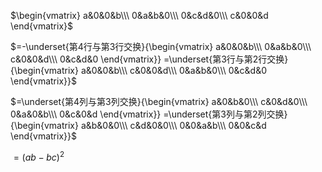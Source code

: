  $\begin{vmatrix}  
a&0&0&b\\\   
0&a&b&0\\\   
0&c&d&0\\\   
c&0&0&d  
\end{vmatrix}$   
  
 $=-\underset{第4行与第3行交换}{\begin{vmatrix}  
a&0&0&b\\\   
0&a&b&0\\\   
c&0&0&d\\\   
0&c&d&0  
\end{vmatrix}}  
=\underset{第3行与第2行交换}{\begin{vmatrix}  
a&0&0&b\\\   
c&0&0&d\\\   
0&a&b&0\\\   
0&c&d&0  
\end{vmatrix}}$   
  
 $=\underset{第4列与第3列交换}{\begin{vmatrix}  
a&0&b&0\\\   
c&0&d&0\\\   
0&a&0&b\\\   
0&c&0&d  
\end{vmatrix}}  
=\underset{第3列与第2列交换}{\begin{vmatrix}  
a&b&0&0\\\   
c&d&0&0\\\   
0&0&a&b\\\   
0&0&c&d  
\end{vmatrix}}$   
  
 $=(ab-bc)^2$   
